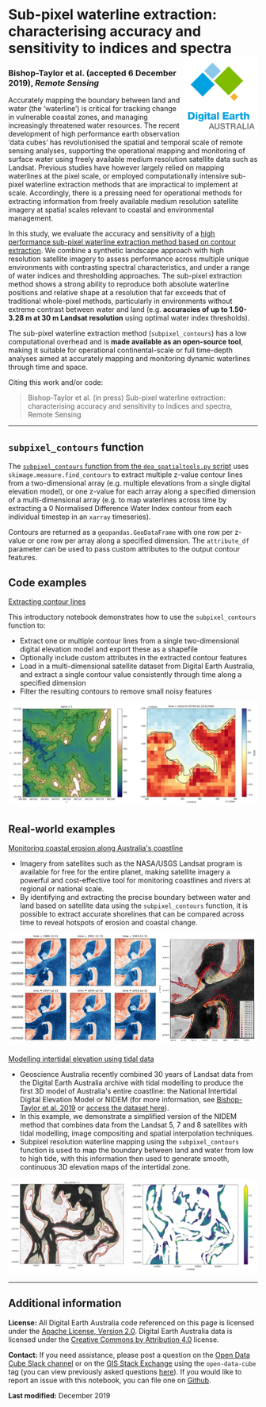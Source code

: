# Sub-pixel waterline extraction: characterising accuracy and sensitivity to indices and spectra  <img align="right" src="/images/dea_logo.jpg">

### Bishop-Taylor et al. (accepted 6 December 2019), _Remote Sensing_

Accurately mapping the boundary between land and water (the ‘waterline’) is critical for tracking change in vulnerable coastal zones, and managing increasingly threatened water resources. 
The recent development of high performance earth observation ‘data cubes’ has revolutionised the spatial and temporal scale of remote sensing analyses, supporting the operational mapping and monitoring of surface water using freely available medium resolution satellite data such as Landsat. 
Previous studies have however largely relied on mapping waterlines at the pixel scale, or employed computationally intensive sub-pixel waterline extraction methods that are impractical to implement at scale. 
Accordingly, there is a pressing need for operational methods for extracting information from freely available medium resolution satellite imagery at spatial scales relevant to coastal and environmental management. 

In this study, we evaluate the accuracy and sensitivity of a [high performance sub-pixel waterline extraction method based on contour extraction](#subpixel_contours-function). 
We combine a synthetic landscape approach with high resolution satellite imagery to assess performance across multiple unique environments with contrasting spectral characteristics, and under a range of water indices and thresholding approaches. 
The sub-pixel extraction method shows a strong ability to reproduce both absolute waterline positions and relative shape at a resolution that far exceeds that of traditional whole-pixel methods, particularly in environments without extreme contrast between water and land (e.g. **accuracies of up to 1.50-3.28 m at 30 m Landsat resolution** using optimal water index thresholds). 

The sub-pixel waterline extraction method (`subpixel_contours`) has a low computational overhead and is **made available as an open-source tool**, making it suitable for operational continental-scale or full time-depth analyses aimed at accurately mapping and monitoring dynamic waterlines through time and space.

Citing this work and/or code:

> Bishop-Taylor et al. (in press) Sub-pixel waterline extraction: characterising accuracy and sensitivity to indices and spectra, Remote Sensing

---

## `subpixel_contours` function

The [`subpixel_contours` function from the `dea_spatialtools.py` script](https://github.com/GeoscienceAustralia/dea-notebooks/blob/develop/Scripts/dea_spatialtools.py#L42-L244) uses `skimage.measure.find_contours` to extract multiple z-value contour lines from a two-dimensional array (e.g. multiple elevations from a single digital elevation model), or one z-value for each array along a specified dimension of a multi-dimensional array (e.g. to map waterlines across time by extracting a 0 Normalised Difference Water Index contour from each individual timestep in an `xarray` timeseries).    
    
Contours are returned as a `geopandas.GeoDataFrame` with one row per z-value or one row per array along a specified dimension. The     `attribute_df` parameter can be used to pass custom attributes to the output contour features.

## Code examples

[Extracting contour lines](https://github.com/GeoscienceAustralia/dea-notebooks/blob/develop/Frequently_used_code/Contour_extraction.ipynb)

This introductory notebook demonstrates how to use the `subpixel_contours` function to:

* Extract one or multiple contour lines from a single two-dimensional digital elevation model and export these as a shapefile
* Optionally include custom attributes in the extracted contour features
* Load in a multi-dimensional satellite dataset from Digital Earth Australia, and extract a single contour value consistently through time along a specified dimension
* Filter the resulting contours to remove small noisy features

![Contour extraction image](/images/contour_extract.jpg)

## Real-world examples

[Monitoring coastal erosion along Australia's coastline](https://github.com/GeoscienceAustralia/dea-notebooks/blob/develop/Real_world_examples/Coastal_erosion.ipynb)

* Imagery from satellites such as the NASA/USGS Landsat program is available for free for the entire planet, making satellite imagery a powerful and cost-effective tool for monitoring coastlines and rivers at regional or national scale. 
* By identifying and extracting the precise boundary between water and land based on satellite data using the `subpixel_contours` function, it is possible to extract accurate shorelines that can be compared across time to reveal hotspots of erosion and coastal change.

![Coastal erosion](/images/coastal_erosion.jpg)

[Modelling intertidal elevation using tidal data](https://github.com/GeoscienceAustralia/dea-notebooks/blob/develop/Real_world_examples/Intertidal_elevation.ipynb)

* Geoscience Australia recently combined 30 years of Landsat data from the Digital Earth Australia archive with tidal modelling to produce the first 3D model of Australia's entire coastline: the National Intertidal Digital Elevation Model or NIDEM (for more information, see [Bishop-Taylor et al. 2019](https://doi.org/10.1016/j.ecss.2019.03.006) or [access the dataset here](http://dx.doi.org/10.26186/5c4fc06a79f76)).
* In this example, we demonstrate a simplified version of the NIDEM method that combines data from the Landsat 5, 7 and 8 satellites with tidal modelling, image compositing and spatial interpolation techniques. 
* Subpixel resolution waterline mapping using the `subpixel_contours` function is used to map the boundary between land and water from low to high tide, with this information then used to generate smooth, continuous 3D elevation maps of the intertidal zone.

![Intertidal elevation](/images/intertidal_elevation.jpg)

***

## Additional information

**License:** All Digital Earth Australia code referenced on this page is licensed under the [Apache License, Version 2.0](https://www.apache.org/licenses/LICENSE-2.0). 
Digital Earth Australia data is licensed under the [Creative Commons by Attribution 4.0](https://creativecommons.org/licenses/by/4.0/) license.

**Contact:** If you need assistance, please post a question on the [Open Data Cube Slack channel](http://slack.opendatacube.org/) or on the [GIS Stack Exchange](https://gis.stackexchange.com/questions/ask?tags=open-data-cube) using the `open-data-cube` tag (you can view previously asked questions [here](https://gis.stackexchange.com/questions/tagged/open-data-cube)).
If you would like to report an issue with this notebook, you can file one on [Github](https://github.com/GeoscienceAustralia/dea-notebooks).

**Last modified:** December 2019
